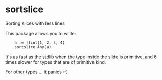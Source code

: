 sortslice
=========

Sorting slices with less lines

This package allows you to write:

```
	a := []int{1, 2, 3, 4}
	sortslice.Any(a)
```

It's as fast as the stdlib when the type inside the slide is primitive, and 6 times slower for types that are of primitive kind.

For other types ... it panics :-)
